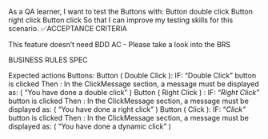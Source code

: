 As a QA learner,
I want to test the Buttons with:
Button double click
Button right click
Button click
So that I can improve my testing skills for this scenario.
✅ACCEPTANCE CRITERIA

This feature doesn’t need BDD AC - Please take a look into the BRS

BUSINESS RULES SPEC

Expected actions
Buttons:
 Button ( Double Click ):
IF: “Double Click” button is clicked
Then : In the ClickMessage section, a message must be displayed as: ( “You have done a double click” )
Button ( Right Click ) :
IF: “*Right Click”* button is clicked
Then : In the ClickMessage section, a message must be displayed as: ( “You have done a right click” )
Button ( Click ):
IF: “*Click”* button is clicked
Then : In the ClickMessage section, a message must be displayed as: ( “You have done a dynamic click” )
